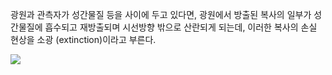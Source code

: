 광원과 관측자가 성간물질 등을 사이에 두고 있다면, 광원에서 방출된 복사의 일부가 성간물질에 흡수되고 재방출되며 시선방향 밖으로 산란되게 되는데, 이러한 복사의 손실 현상을 소광 (extinction)이라고 부른다. 

<img src="../../첨부파일/스크린샷 2023-07-12 오전 2.57.37.png"/>
